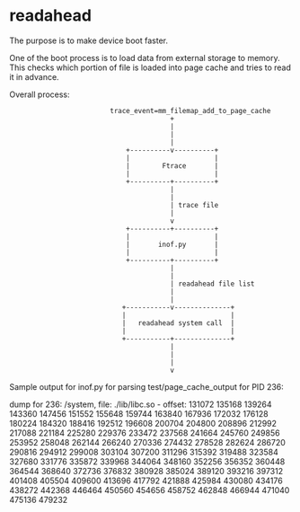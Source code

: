 # readahead

The purpose is to make device boot faster.

One of the boot process is to load data from external storage to memory. This checks which portion of file is loaded into page cache and tries to read it in advance.

Overall process:

                             trace_event=mm_filemap_add_to_page_cache
                                            +
                                            |
                                            |
                                            |
                                 +----------v----------+
                                 |                     |
                                 |        Ftrace       |
                                 |                     |
                                 +----------+----------+
                                            |
                                            |
                                            | trace file
                                            |
                                            v
                                 +----------+----------+
                                 |                     |
                                 |       inof.py       |
                                 |                     |
                                 +----------+----------+
                                            |
                                            |
                                            | readahead file list
                                            |
                                            |
                                +-----------v--------------+
                                |                          |
                                |   readahead system call  |
                                |                          |
                                +-----------+--------------+
                                            |
                                            |
                                            |
                                            v




Sample output for inof.py for parsing test/page_cache_output for PID 236:

dump for 236:
/system, file: ./lib/libc.so - offset:
131072 135168 139264 143360 147456 151552 155648 159744 163840 167936 172032 176128 180224 184320 188416 192512 196608 200704 204800 208896 212992 217088 221184 225280 229376 233472 237568 241664 245760 249856 253952 258048 262144 266240 270336 274432 278528 282624 286720 290816 294912 299008 303104 307200 311296 315392 319488 323584 327680 331776 335872 339968 344064 348160 352256 356352 360448 364544 368640 372736 376832 380928 385024 389120 393216 397312 401408 405504 409600 413696 417792 421888 425984 430080 434176 438272 442368 446464 450560 454656 458752 462848 466944 471040 475136 479232 
